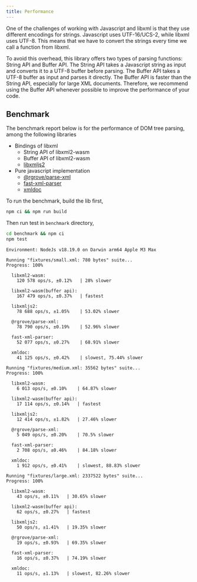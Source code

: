 ```yaml
---
title: Performance
---
```


One of the challenges of working with Javascript and libxml is that they use different encodings for strings.
Javascript uses UTF-16/UCS-2, while libxml uses UTF-8.
This means that we have to convert the strings every time we call a function from libxml.

To avoid this overhead, this library offers two types of parsing functions: String API and Buffer API.
The String API takes a Javascript string as input and converts it to a UTF-8 buffer before parsing.
The Buffer API takes a UTF-8 buffer as input and parses it directly.
The Buffer API is faster than the String API, especially for large XML documents.
Therefore, we recommend using the Buffer API whenever possible to improve the performance of your code.

## Benchmark

The benchmark report below is for the performance of DOM tree parsing, among the following libraries

- Bindings of libxml
  - String API of libxml2-wasm
  - Buffer API of libxml2-wasm
  - [libxmljs2](https://www.npmjs.com/package/libxmljs2)
- Pure javascript implementation
  - [@rgrove/parse-xml](https://www.npmjs.com/package/@rgrove/parse-xml)
  - [fast-xml-parser](https://www.npmjs.com/package/fast-xml-parser)
  - [xmldoc](https://www.npmjs.com/package/xmldoc)

To run the benchmark, build the lib first,

```sh
npm ci && npm run build
```

Then run test in `benchmark` directory,

```sh
cd benchmark && npm ci
npm test
```


```
Environment: NodeJs v18.19.0 on Darwin arm64 Apple M3 Max

Running "fixtures/small.xml: 780 bytes" suite...
Progress: 100%

  libxml2-wasm:
    120 578 ops/s, ±0.12%   | 28% slower

  libxml2-wasm(buffer api):
    167 479 ops/s, ±0.37%   | fastest

  libxmljs2:
    78 688 ops/s, ±1.05%    | 53.02% slower

  @rgrove/parse-xml:
    78 790 ops/s, ±0.19%    | 52.96% slower

  fast-xml-parser:
    52 077 ops/s, ±0.27%    | 68.91% slower

  xmldoc:
    41 125 ops/s, ±0.42%    | slowest, 75.44% slower

Running "fixtures/medium.xml: 35562 bytes" suite...
Progress: 100%

  libxml2-wasm:
    6 013 ops/s, ±0.10%    | 64.87% slower

  libxml2-wasm(buffer api):
    17 114 ops/s, ±0.14%   | fastest

  libxmljs2:
    12 414 ops/s, ±1.82%   | 27.46% slower

  @rgrove/parse-xml:
    5 049 ops/s, ±0.20%    | 70.5% slower

  fast-xml-parser:
    2 708 ops/s, ±0.46%    | 84.18% slower

  xmldoc:
    1 912 ops/s, ±0.41%    | slowest, 88.83% slower

Running "fixtures/large.xml: 2337522 bytes" suite...
Progress: 100%

  libxml2-wasm:
    43 ops/s, ±0.11%   | 30.65% slower

  libxml2-wasm(buffer api):
    62 ops/s, ±0.27%   | fastest

  libxmljs2:
    50 ops/s, ±1.41%   | 19.35% slower

  @rgrove/parse-xml:
    19 ops/s, ±0.93%   | 69.35% slower

  fast-xml-parser:
    16 ops/s, ±0.37%   | 74.19% slower

  xmldoc:
    11 ops/s, ±1.13%   | slowest, 82.26% slower
```
